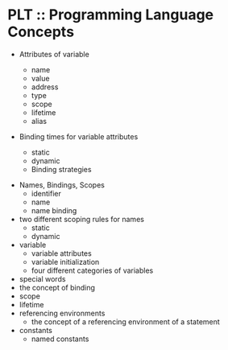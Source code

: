 # PLT :: Programming Language Concepts

* Attributes of variable
  - name
  - value
  - address
  - type
  - scope
  - lifetime
  - alias

* Binding times for variable attributes
  - static
  - dynamic
  - Binding strategies

- Names, Bindings, Scopes
  - identifier
  - name
  - name binding
- two different scoping rules for names
  - static
  - dynamic
- variable
  - variable attributes
  - variable initialization
  - four different categories of variables
- special words
- the concept of binding
- scope
- lifetime
- referencing environments
  - the concept of a referencing environment of a statement
- constants
  - named constants
